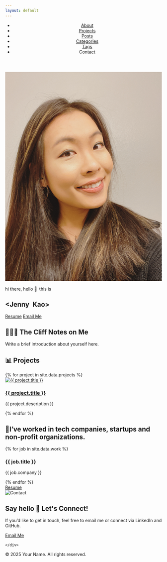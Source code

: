 ```yaml
---
layout: default
---
```


<head>
<link href="https://fonts.googleapis.com/css2?family=Fira+Code:wght@400;700&display=swap" rel="stylesheet">
<style>
  code, pre {
    font-family: 'Fira Code', monospace;
  }
</style>
</head>

<header class="site-header">
  <nav class="nav">
    <ul>
      <li><a href="#about">About</a></li>
      <li><a href="#portfolio">Projects</a></li>
      <li><a href="/articles.html">Posts</a></li>
      <li><a href="/categories.html">Categories</a></li>
      <li><a href="/tags.html">Tags</a></li>
      <li><a href="#contact">Contact</a></li>
    </ul>
  </nav>
</header>

<section class="hero">
  <img src="/assets/images/profile-pic.jpg" alt="Jenny Kao headshot" class="profile-pic">
  <p> hi there, hello <span class="wave">👋</span>&ensp;this is</p>
  <h1>&lt;Jenny&ensp;Kao&gt;</h1>
  <div class="hero-actions">
    <div class="hero-social">
      <a href="https://linkedin.com/in/yourusername" target="_blank"><i class="fab fa-linkedin"></i></a>
      <a href="https://github.com/yourusername" target="_blank"><i class="fab fa-github"></i></a>
    </div>
    <div class="hero-buttons">
      <a href="/assets/resume.pdf" class="button" target="_blank">Resume</a>
      <a href="mailto:youremail@example.com" class="button">Email Me</a>
    </div>
    
  </div>
</section>

<section id="about" class="about">
  <h2>👩🏻‍💻 The Cliff Notes on Me</h2>
  <p>Write a brief introduction about yourself here.</p>
</section>

<section id="portfolio" class="portfolio">
  <h2> 📊 Projects</h2>
  <div class="project-grid">
    {% for project in site.data.projects %}
    <div class="project-card">
      <a href="{{ project.url }}" target="_blank">
        <img src="{{ project.image }}" alt="{{ project.title }}">
        <h3>{{ project.title }}</h3>
      </a>
      <p>{{ project.description }}</p>
    </div>
    {% endfor %}
  </div>
</section>

<section id="experience" class="experience">
  <h2>📍I’ve worked in tech companies, startups and non-profit organizations.</h2>
  <div class="experience-grid">
    {% for job in site.data.work %}
    <div class="experience-item">
      <h3>{{ job.title }}</h3>
      <p>{{ job.company }}</p>
    </div>
    {% endfor %}
  </div>
  <div class="resume-button">
    <a href="/assets/resume.pdf" target="_blank" class="button">Resume</a>
  </div>
</section>

<section id="contact" class="contact">
  <div class="contact-container">
    <div class="contact-image">
      <img src="/assets/images/contact.jpg" alt="Contact">
    </div>
    <div class="contact-content">
      <h2>Say hello 🙌 Let's Connect! </h2>
      <p>If you’d like to get in touch, feel free to email me or connect via LinkedIn and GitHub.</p>
      <p>
        <a href="mailto:youremail@example.com" class="button">Email Me</a>
      </p>
    
    </div>
  </div>
  </section>

<footer class="site-footer">
  <p> &copy; 2025 Your Name. All rights reserved.</p>
</footer>
